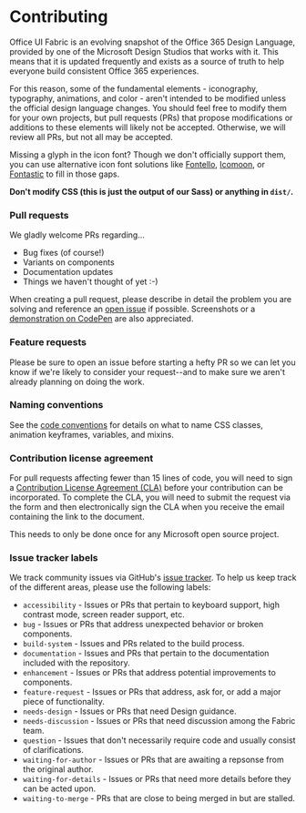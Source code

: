 # Contributing

Office UI Fabric is an evolving snapshot of the Office 365 Design Language, provided by one of the Microsoft Design Studios that works with it. This means that it is updated frequently and exists as a source of truth to help everyone build consistent Office 365 experiences.

For this reason, some of the fundamental elements - iconography, typography, animations, and color - aren't intended to be modified unless the official design language changes. You should feel free to modify them for your own projects, but pull requests (PRs) that propose modifications or additions to these elements will likely not be accepted. Otherwise, we will review all PRs, but not all may be accepted.

Missing a glyph in the icon font? Though we don't officially support them, you can use alternative icon font solutions like [Fontello](http://fontello.com/), [Icomoon](https://icomoon.io/app/#/select), or [Fontastic](http://fontastic.me/) to fill in those gaps.

**Don't modify CSS (this is just the output of our Sass) or anything in `dist/`.**

### Pull requests
We gladly welcome PRs regarding…
- Bug fixes (of course!)
- Variants on components
- Documentation updates
- Things we haven't thought of yet :-)

When creating a pull request, please describe in detail the problem you are solving and reference an [open issue](https://github.com/OfficeDev/Office-UI-Fabric/issues) if possible. Screenshots or a [demonstration on CodePen](http://codepen.io/pen?template=gPGzgX) are also appreciated. 

### Feature requests
Please be sure to open an issue before starting a hefty PR so we can let you know if we're likely to consider your request--and to make sure we aren't already planning on doing the work.

### Naming conventions
See the [code conventions](https://github.com/OfficeDev/office-ui-fabric-core/blob/master/ghdocs/CONVENTIONS.md) for details on what to name CSS classes, animation keyframes, variables, and mixins.

### Contribution license agreement
For pull requests affecting fewer than 15 lines of code, you will need to sign a [Contribution License Agreement (CLA)](https://cla.microsoft.com/) before your contribution can be incorporated. To complete the CLA, you will need to submit the request via the form and then electronically sign the CLA when you receive the email containing the link to the document.

This needs to only be done once for any Microsoft open source project.

### Issue tracker labels

We track community issues via GitHub's [issue tracker](https://github.com/OfficeDev/Office-UI-Fabric/issues). To help us keep track of the different areas, please use the following labels:

 - `accessibility` - Issues or PRs that pertain to keyboard support, high contrast mode, screen reader support, etc.
 - `bug` - Issues or PRs that address unexpected behavior or broken components.
 - `build-system` - Issues and PRs related to the build process.
 - `documentation` - Issues and PRs that pertain to the documentation included with the repository.
 - `enhancement` - Issues or PRs that address potential improvements to components.
 - `feature-request` - Issues or PRs that address, ask for, or add a major piece of functionality.
 - `needs-design` - Issues or PRs that need Design guidance.
 - `needs-discussion` - Issues or PRs that need discussion among the Fabric team.
 - `question` - Issues that don't necessarily require code and usually consist of clarifications.
 - `waiting-for-author` - Issues or PRs that are awaiting a repsonse from the original author.
 - `waiting-for-details` - Issues or PRs that need more details before they can be acted upon.
 - `waiting-to-merge` - PRs that are close to being merged in but are stalled.
